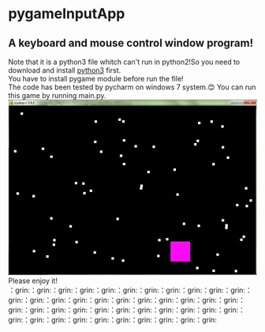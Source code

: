 # pygameInputApp
## A keyboard and mouse control window program!<br>
Note that it is a python3 file whitch can't run in python2!So you need to download and install [python3](https://www.python.org/downloads/) first.<br>
You have to install pygame module before run the file!<br>
The code has been tested by pycharm on windows 7 system.😊 You can run this game by running main.py. <br>
![](https://github.com/Nick-Aaron/pygameInputApp/blob/master/picture.png)<br>
Please enjoy it!<br>
：grin:：grin:：grin:：grin:：grin:：grin:：grin:：grin:：grin:：grin:：grin:：grin:：grin:：grin:：grin:：grin:：grin:：grin:：grin:：grin:：grin:：grin:：grin:：grin:：grin:：grin:：grin:：grin:：grin:：grin:：grin:：grin:：grin:：grin:：grin:：grin:：grin:：grin:：grin:：grin:：grin:：grin:：grin:
